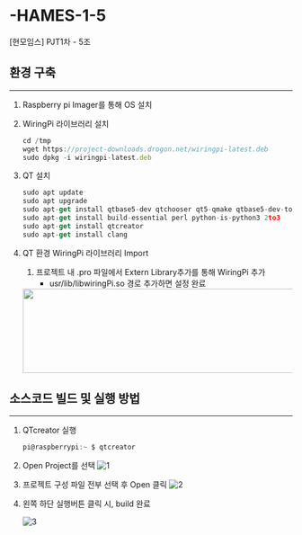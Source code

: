 # -HAMES-1-5
[현모임스] PJT1차 - 5조

## 환경 구축

---

1. Raspberry pi Imager를 통해 OS 설치
2. WiringPi 라이브러리 설치
    
    ```jsx
    cd /tmp
    wget https://project-downloads.drogon.net/wiringpi-latest.deb
    sudo dpkg -i wiringpi-latest.deb
    ```
    
3. QT 설치
    
    ```jsx
    sudo apt update
    sudo apt upgrade
    sudo apt-get install qtbase5-dev qtchooser qt5-qmake qtbase5-dev-tools
    sudo apt-get install build-essential perl python-is-python3 2to3
    sudo apt-get install qtcreator
    sudo apt-get install clang
    ```
    
4. QT 환경 WiringPi 라이브러리 Import
    1. 프로젝트 내 .pro 파일에서 Extern Library추가를 통해 WiringPi 추가
        - usr/lib/libwiringPi.so 경로 추가하면 설정 완료
      <img src="https://github.com/JINK004/HAMES_1_5/assets/87352996/59ee36f1-862a-4d1b-8921-0d4060656739.png" width="500" height="150"/>



## 소스코드 빌드 및 실행 방법

---

1. QTcreator 실행
    
    ```jsx
    pi@raspberrypi:~ $ qtcreator
    ```
    
2. Open Project를 선택
    ![1](https://github.com/JINK004/HAMES_1_5/assets/87352996/596079f4-9793-4a50-b312-d0ec0e9369fe)

    
3. 프로젝트 구성 파일 전부 선택 후 Open 클릭
    ![2](https://github.com/JINK004/HAMES_1_5/assets/87352996/79643711-de7d-4807-a9c2-f184779d3b69)

    
4. 왼쪽 하단 실행버튼 클릭 시, build 완료
   
    ![3](https://github.com/JINK004/HAMES_1_5/assets/87352996/4dac774a-428f-4de4-8e34-1c3809a46f31)
